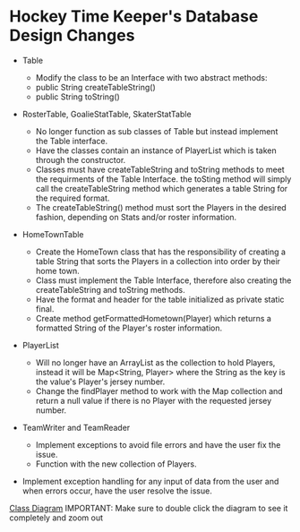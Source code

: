 # Hockey Time Keeper's Database Design Changes

* Table 
  * Modify the class to be an Interface with two abstract methods:
  * public String createTableString()
  * public String toString()

* RosterTable, GoalieStatTable, SkaterStatTable 
  * No longer function as sub classes of Table but instead implement the Table interface. 
  * Have the classes contain an instance of PlayerList which is taken through the constructor. 
  * Classes must have createTableString and toString methods to meet the requirments of the Table Interface. the toSting method will simply call the createTableString method which generates a table String for the required format.
  * The createTableString() method must sort the Players in the desired fashion, depending on Stats and/or roster information.

* HomeTownTable
  * Create the HomeTown class that has the responsibility of creating a table String that sorts the Players in a collection into order by their home town.
   * Class must implement the Table Interface, therefore also creating the createTableString and toString methods.
   * Have the format and header for the table initialized as private static final.
   * Create method getFormattedHometown(Player) which returns a formatted String of the Player's roster information.

* PlayerList 
  * Will no longer have an ArrayList as the collection to hold Players, instead it will be Map<String, Player> where the String as the key is the value's Player's jersey number.
  * Change the findPlayer method to work with the Map collection and return a null value if there is no Player with the requested jersey number.
  
* TeamWriter and TeamReader 
  * Implement exceptions to avoid file errors and have the user fix the issue.
  * Function with the new collection of Players.

* Implement exception handling for any input of data from the user and when errors occur, have the user resolve the issue.

[Class Diagram](https://docs.google.com/document/d/1X3cOFmPUCrwf5LSZTKsGYsU0nBhWavDufErovgCfOa0/edit?usp=sharing)
IMPORTANT: Make sure to double click the diagram to see it completely and zoom out
